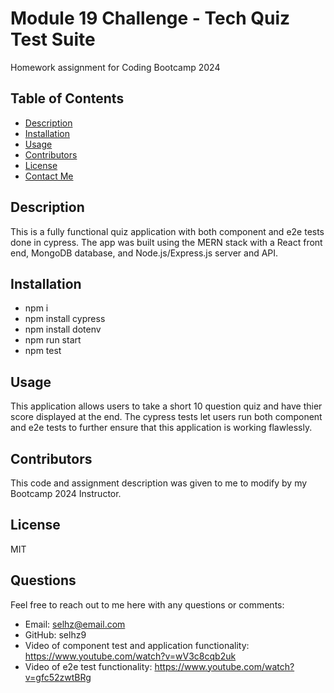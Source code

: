 # Module 19 Challenge - Tech Quiz Test Suite
Homework assignment for Coding Bootcamp 2024

## Table of Contents
- [Description](#description)
- [Installation](#installation)
- [Usage](#usage)
- [Contributors](#contributors)
- [License](#license)
- [Contact Me](#contact-me)

## Description
This is a fully functional quiz application with both component and e2e tests done in cypress. The app was built using the MERN stack with a React front end, MongoDB database, and Node.js/Express.js server and API. 

## Installation
- npm i
- npm install cypress
- npm install dotenv
- npm run start
- npm test

## Usage
This application allows users to take a short 10 question quiz and have thier score displayed at the end. 
The cypress tests let users run both component and e2e tests to further ensure that this application is working flawlessly.

## Contributors
This code and assignment description was given to me to modify by my Bootcamp 2024 Instructor.

## License
MIT

## Questions
Feel free to reach out to me here with any questions or comments:
- Email: selhz@email.com
- GitHub: selhz9
- Video of component test and application functionality: https://www.youtube.com/watch?v=wV3c8cqb2uk
- Video of e2e test functionality: https://www.youtube.com/watch?v=gfc52zwtBRg

